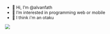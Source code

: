- 👋 Hi, I’m @alvanfath
- 👀 I’m interested in programming web or mobile
- 🌱 I think i'm an otaku



![]([https://pin.it/1rmJgOl])

<!---
alvanfath/alvanfath is a ✨ special ✨ repository because its `README.md` (this file) appears on your GitHub profile.
You can click the Preview link to take a look at your changes.
--->
